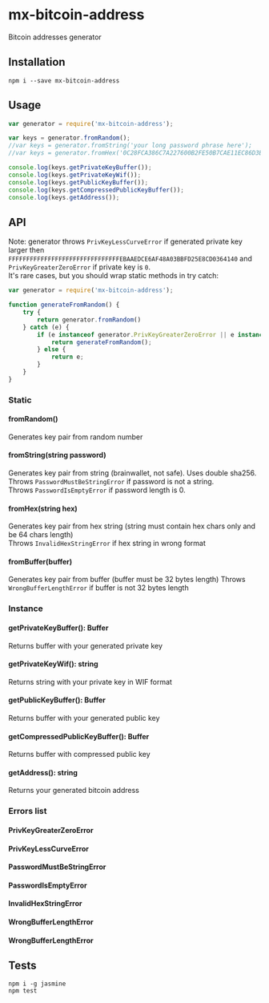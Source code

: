 # mx-bitcoin-address
Bitcoin addresses generator


## Installation

    npm i --save mx-bitcoin-address
    
## Usage
    
```js
var generator = require('mx-bitcoin-address');

var keys = generator.fromRandom();
//var keys = generator.fromString('your long password phrase here');
//var keys = generator.fromHex('0C28FCA386C7A227600B2FE50B7CAE11EC86D3BF1FBE471BE89827E19D72AA1D');

console.log(keys.getPrivateKeyBuffer());
console.log(keys.getPrivateKeyWif());
console.log(keys.getPublicKeyBuffer());
console.log(keys.getCompressedPublicKeyBuffer());
console.log(keys.getAddress());
```
    
## API
Note: generator throws `PrivKeyLessCurveError` if generated private key larger then  
`FFFFFFFFFFFFFFFFFFFFFFFFFFFFFFFEBAAEDCE6AF48A03BBFD25E8CD0364140` and `PrivKeyGreaterZeroError` if private key is `0`.   
It's rare cases, but you should wrap static methods in try catch:

```js
var generator = require('mx-bitcoin-address');

function generateFromRandom() {
    try {
        return generator.fromRandom()
    } catch (e) {
        if (e instanceof generator.PrivKeyGreaterZeroError || e instanceof generator.PrivKeyLessCurveError) {
            return generateFromRandom();
        } else {
            return e;        
        }
    }
}
```

### Static

#### fromRandom()

Generates key pair from random number

#### fromString(string password)

Generates key pair from string (brainwallet, not safe). Uses double sha256.  
Throws `PasswordMustBeStringError` if password is not a string.  
Throws `PasswordIsEmptyError` if password length is 0.

#### fromHex(string hex)

Generates key pair from hex string (string must contain hex chars only and be 64 chars length)  
Throws `InvalidHexStringError` if hex string in wrong format

#### fromBuffer(buffer)

Generates key pair from buffer (buffer must be 32 bytes length)
Throws `WrongBufferLengthError` if buffer is not 32 bytes length

### Instance

#### getPrivateKeyBuffer(): Buffer

Returns buffer with your generated private key

#### getPrivateKeyWif(): string

Returns string with your private key in WIF format

#### getPublicKeyBuffer(): Buffer

Returns buffer with your generated public key

#### getCompressedPublicKeyBuffer(): Buffer

Returns buffer with compressed public key

#### getAddress(): string

Returns your generated bitcoin address

### Errors list

#### PrivKeyGreaterZeroError
 
#### PrivKeyLessCurveError

#### PasswordMustBeStringError

#### PasswordIsEmptyError

#### InvalidHexStringError

#### WrongBufferLengthError

#### WrongBufferLengthError

## Tests
    npm i -g jasmine
    npm test
